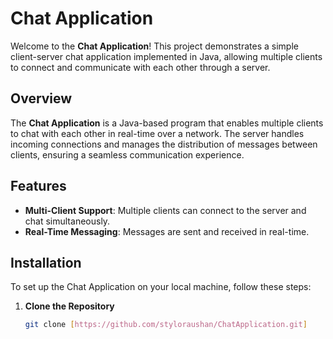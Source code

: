 # Chat Application

Welcome to the **Chat Application**! This project demonstrates a simple client-server chat application implemented in Java, allowing multiple clients to connect and communicate with each other through a server.


## Overview

The **Chat Application** is a Java-based program that enables multiple clients to chat with each other in real-time over a network. The server handles incoming connections and manages the distribution of messages between clients, ensuring a seamless communication experience.

## Features

- **Multi-Client Support**: Multiple clients can connect to the server and chat simultaneously.
- **Real-Time Messaging**: Messages are sent and received in real-time.

## Installation

To set up the Chat Application on your local machine, follow these steps:

1. **Clone the Repository**

   ```bash
   git clone [https://github.com/styloraushan/ChatApplication.git]

